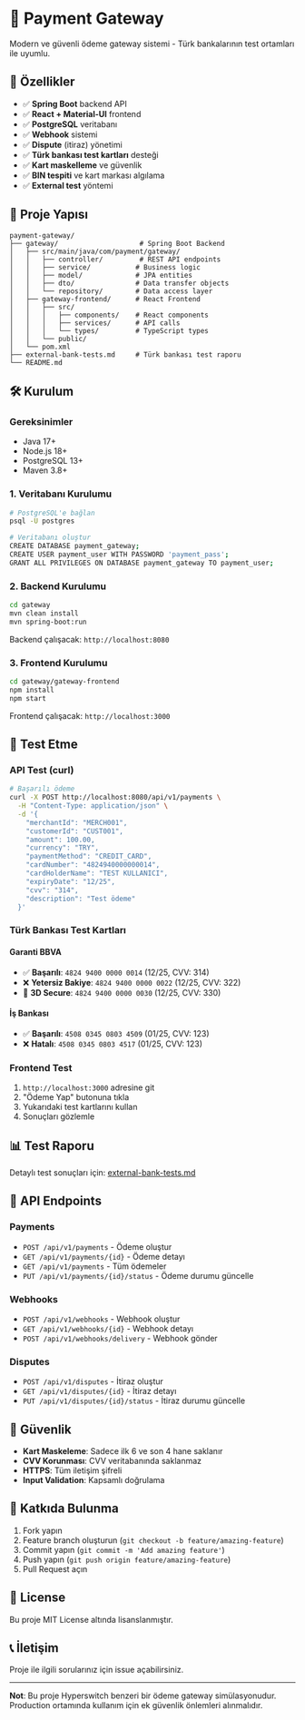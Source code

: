 # 🏦 Payment Gateway

Modern ve güvenli ödeme gateway sistemi - Türk bankalarının test ortamları ile uyumlu.

## 🚀 Özellikler

- ✅ **Spring Boot** backend API
- ✅ **React + Material-UI** frontend
- ✅ **PostgreSQL** veritabanı
- ✅ **Webhook** sistemi
- ✅ **Dispute** (itiraz) yönetimi
- ✅ **Türk bankası test kartları** desteği
- ✅ **Kart maskelleme** ve güvenlik
- ✅ **BIN tespiti** ve kart markası algılama
- ✅ **External test** yöntemi

## 📁 Proje Yapısı

```
payment-gateway/
├── gateway/                    # Spring Boot Backend
│   ├── src/main/java/com/payment/gateway/
│   │   ├── controller/         # REST API endpoints
│   │   ├── service/           # Business logic
│   │   ├── model/             # JPA entities
│   │   ├── dto/               # Data transfer objects
│   │   └── repository/        # Data access layer
│   ├── gateway-frontend/      # React Frontend
│   │   ├── src/
│   │   │   ├── components/    # React components
│   │   │   ├── services/      # API calls
│   │   │   └── types/         # TypeScript types
│   │   └── public/
│   └── pom.xml
├── external-bank-tests.md     # Türk bankası test raporu
└── README.md
```

## 🛠️ Kurulum

### Gereksinimler
- Java 17+
- Node.js 18+
- PostgreSQL 13+
- Maven 3.8+

### 1. Veritabanı Kurulumu
```bash
# PostgreSQL'e bağlan
psql -U postgres

# Veritabanı oluştur
CREATE DATABASE payment_gateway;
CREATE USER payment_user WITH PASSWORD 'payment_pass';
GRANT ALL PRIVILEGES ON DATABASE payment_gateway TO payment_user;
```

### 2. Backend Kurulumu
```bash
cd gateway
mvn clean install
mvn spring-boot:run
```

Backend çalışacak: `http://localhost:8080`

### 3. Frontend Kurulumu
```bash
cd gateway/gateway-frontend
npm install
npm start
```

Frontend çalışacak: `http://localhost:3000`

## 🧪 Test Etme

### API Test (curl)
```bash
# Başarılı ödeme
curl -X POST http://localhost:8080/api/v1/payments \
  -H "Content-Type: application/json" \
  -d '{
    "merchantId": "MERCH001",
    "customerId": "CUST001",
    "amount": 100.00,
    "currency": "TRY",
    "paymentMethod": "CREDIT_CARD",
    "cardNumber": "4824940000000014",
    "cardHolderName": "TEST KULLANICI",
    "expiryDate": "12/25",
    "cvv": "314",
    "description": "Test ödeme"
  }'
```

### Türk Bankası Test Kartları

#### Garanti BBVA
- ✅ **Başarılı**: `4824 9400 0000 0014` (12/25, CVV: 314)
- ❌ **Yetersiz Bakiye**: `4824 9400 0000 0022` (12/25, CVV: 322)
- 🔐 **3D Secure**: `4824 9400 0000 0030` (12/25, CVV: 330)

#### İş Bankası
- ✅ **Başarılı**: `4508 0345 0803 4509` (01/25, CVV: 123)
- ❌ **Hatalı**: `4508 0345 0803 4517` (01/25, CVV: 123)

### Frontend Test
1. `http://localhost:3000` adresine git
2. "Ödeme Yap" butonuna tıkla
3. Yukarıdaki test kartlarını kullan
4. Sonuçları gözlemle

## 📊 Test Raporu

Detaylı test sonuçları için: [external-bank-tests.md](./external-bank-tests.md)

## 🔗 API Endpoints

### Payments
- `POST /api/v1/payments` - Ödeme oluştur
- `GET /api/v1/payments/{id}` - Ödeme detayı
- `GET /api/v1/payments` - Tüm ödemeler
- `PUT /api/v1/payments/{id}/status` - Ödeme durumu güncelle

### Webhooks
- `POST /api/v1/webhooks` - Webhook oluştur
- `GET /api/v1/webhooks/{id}` - Webhook detayı
- `POST /api/v1/webhooks/delivery` - Webhook gönder

### Disputes
- `POST /api/v1/disputes` - İtiraz oluştur
- `GET /api/v1/disputes/{id}` - İtiraz detayı
- `PUT /api/v1/disputes/{id}/status` - İtiraz durumu güncelle

## 🔐 Güvenlik

- **Kart Maskeleme**: Sadece ilk 6 ve son 4 hane saklanır
- **CVV Korunması**: CVV veritabanında saklanmaz
- **HTTPS**: Tüm iletişim şifreli
- **Input Validation**: Kapsamlı doğrulama

## 🌟 Katkıda Bulunma

1. Fork yapın
2. Feature branch oluşturun (`git checkout -b feature/amazing-feature`)
3. Commit yapın (`git commit -m 'Add amazing feature'`)
4. Push yapın (`git push origin feature/amazing-feature`)
5. Pull Request açın

## 📝 License

Bu proje MIT License altında lisanslanmıştır.

## 📞 İletişim

Proje ile ilgili sorularınız için issue açabilirsiniz.

---

**Not**: Bu proje Hyperswitch benzeri bir ödeme gateway simülasyonudur. Production ortamında kullanım için ek güvenlik önlemleri alınmalıdır.
